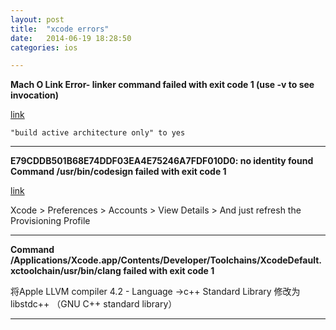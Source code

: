 ```yaml
---
layout: post
title:  "xcode errors"
date:   2014-06-19 18:28:50
categories: ios

---
```

**Mach O Link Error- linker command failed with exit code 1 (use -v to see invocation)**

[link](http://stackoverflow.com/questions/12591711/mach-o-link-error-linker-command-failed-with-exit-code-1-use-v-to-see-invocat)
```
"build active architecture only" to yes
```

---
**E79CDDB501B68E74DDF03EA4E75246A7FDF010D0: no identity found Command /usr/bin/codesign failed with exit code 1**

[link](http://stackoverflow.com/questions/26376166/e79cddb501b68e74ddf03ea4e75246a7fdf010d0-no-identity-found-command-usr-bin-cod)

Xcode > Preferences > Accounts > View Details > And just refresh the Provisioning Profile 

---

**Command /Applications/Xcode.app/Contents/Developer/Toolchains/XcodeDefault.xctoolchain/usr/bin/clang failed with exit code 1**

将Apple LLVM compiler 4.2 - Language ->c++ Standard Library 修改为 libstdc++ （GNU C++ standard library）

---